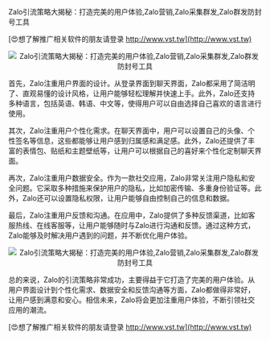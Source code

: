 Zalo引流策略大揭秘：打造完美的用户体验,Zalo营销,Zalo采集群发,Zalo群发防封号工具

[😍想了解推广相关软件的朋友请登录 http://www.vst.tw](http://www.vst.tw)

 <center><img src="https://vst.tw/MP4/tuiguang/png/4.png" alt="Zalo引流策略大揭秘：打造完美的用户体验,Zalo营销,Zalo采集群发,Zalo群发防封号工具"></center>

首先，Zalo注重用户界面的设计。从登录界面到聊天界面，Zalo都采用了简洁明了、直观易懂的设计风格，让用户能够轻松理解并快速上手。此外，Zalo还支持多种语言，包括英语、韩语、中文等，使得用户可以自由选择自己喜欢的语言进行使用。

其次，Zalo注重用户个性化需求。在聊天界面中，用户可以设置自己的头像、个性签名等信息，这些都能够让用户感到归属感和满足感。此外，Zalo还提供了丰富的表情包、贴纸和主题壁纸等，让用户可以根据自己的喜好来个性化定制聊天界面。

再次，Zalo注重用户数据安全。作为一款社交应用，Zalo非常关注用户隐私和安全问题。它采取多种措施来保护用户的隐私，比如加密传输、多重身份验证等。此外，Zalo还可以设置隐私权限，让用户能够自由控制自己的信息和数据。

最后，Zalo注重用户反馈和沟通。在应用中，Zalo提供了多种反馈渠道，比如客服热线、在线客服等，让用户能够随时与Zalo进行沟通和反馈。通过这种方式，Zalo能够及时解决用户遇到的问题，并不断优化用户体验。

 <center><img src="https://vst.tw/MP4/tuiguang/png/3.png" alt="Zalo引流策略大揭秘：打造完美的用户体验,Zalo营销,Zalo采集群发,Zalo群发防封号工具"></center>

总的来说，Zalo的引流策略非常成功，主要得益于它打造了完美的用户体验。从用户界面设计到个性化需求、数据安全和反馈沟通等方面，Zalo都做得非常好，让用户感到满意和安心。相信未来，Zalo将会更加注重用户体验，不断引领社交应用的潮流。

[😍想了解推广相关软件的朋友请登录 http://www.vst.tw](http://www.vst.tw)



